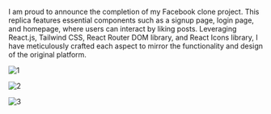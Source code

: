 I am proud to announce the completion of my Facebook clone project. This replica features essential components such as a signup page, login page, and homepage, where users can interact by liking posts. Leveraging React.js, Tailwind CSS, React Router DOM library, and React Icons library, I have meticulously crafted each aspect to mirror the functionality and design of the original platform.

![1](https://github.com/azharalisheeno1/Fb_Clone/assets/113542585/80c065f3-64fe-4e48-bac9-a8866e53df34)

![2](https://github.com/azharalisheeno1/Fb_Clone/assets/113542585/89cb0c89-279b-4f4e-b8ea-f37a66b4381f)

![3](https://github.com/azharalisheeno1/Fb_Clone/assets/113542585/dac207f8-40d5-4ac9-88c1-e71adc807c21)
